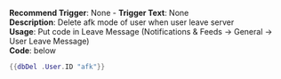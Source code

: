**Recommend Trigger**: None - **Trigger Text**: None\
**Description**: Delete afk mode of user when user leave server\
**Usage**: Put code in Leave Message (Notifications & Feeds -> General -> User Leave Message)\
**Code**: below

```lua
{{dbDel .User.ID "afk"}}
```